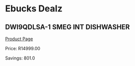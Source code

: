 
# Ebucks Dealz
## DWI9QDLSA-1 SMEG INT DISHWASHER
[Product Page](https://www.ebucks.com/web/shop/productSelected.do?prodId=1183600673&catId=704983786)

Price: R14999.00

Savings: 801.0


	